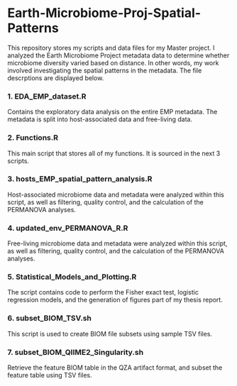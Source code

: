 # Earth-Microbiome-Proj-Spatial-Patterns
This repository stores my scripts and data files for my Master project. I analyzed the Earth Microbiome Project metadata data to determine whether microbiome diversity varied based on distance. In other words, my work involved investigating the spatial patterns in the metadata. The file descrptions are displayed below.

### 1. EDA_EMP_dataset.R
Contains the exploratory data analysis on the entire EMP metadata. The metadata is split into host-associated data and free-living data. <br />

### 2. Functions.R
This main script that stores all of my functions. It is sourced in the next 3 scripts. <br />

### 3. hosts_EMP_spatial_pattern_analysis.R
Host-associated microbiome data and metadata were analyzed within this script, as well as filtering, quality control, and the calculation of the PERMANOVA analyses. <br />

### 4. updated_env_PERMANOVA_R.R
Free-living microbiome data and metadata were analyzed within this script, as well as filtering, quality control, and the calculation of the PERMANOVA analyses. <br />

### 5. Statistical_Models_and_Plotting.R
The script contains code to perform the Fisher exact test, logistic regression models, and the generation of figures part of my thesis report. <br />

### 6. subset_BIOM_TSV.sh
This script is used to create BIOM file subsets using sample TSV files. <br />

### 7. subset_BIOM_QIIME2_Singularity.sh
Retrieve the feature BIOM table in the QZA artifact format, and subset the feature table using TSV files. <br />
